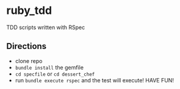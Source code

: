 # ruby_tdd
TDD scripts written with RSpec

## Directions
- clone repo
- `bundle install` the gemfile
- `cd specfile` or `cd dessert_chef`
- run `bundle execute rspec` and the test will execute!
HAVE FUN!
